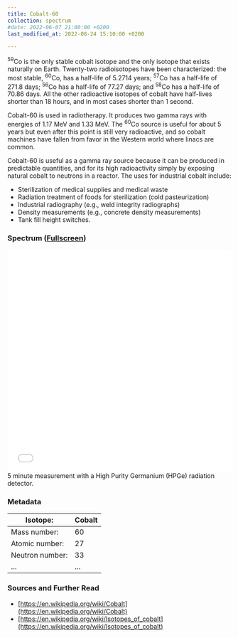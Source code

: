```yaml
---
title: Cobalt-60
collection: spectrum
#date: 2022-06-07 21:00:00 +0200
last_modified_at: 2022-08-24 15:10:00 +0200

---
```


<sup>59</sup>Co is the only stable cobalt isotope and the only isotope that exists naturally on Earth. Twenty-two radioisotopes have been characterized: the most stable, <sup>60</sup>Co, has a half-life of 5.2714 years; <sup>57</sup>Co has a half-life of 271.8 days; <sup>56</sup>Co has a half-life of 77.27 days; and <sup>58</sup>Co has a half-life of 70.86 days. All the other radioactive isotopes of cobalt have half-lives shorter than 18 hours, and in most cases shorter than 1 second.

Cobalt-60 is used in radiotherapy. It produces two gamma rays with energies of 1.17 MeV and 1.33 MeV. The <sup>60</sup>Co source is useful for about 5 years but even after this point is still very radioactive, and so cobalt machines have fallen from favor in the Western world where linacs are common.

Cobalt-60 is useful as a gamma ray source because it can be produced in predictable quantities, and for its high radioactivity simply by exposing natural cobalt to neutrons in a reactor. The uses for industrial cobalt include:

- Sterilization of medical supplies and medical waste
- Radiation treatment of foods for sterilization (cold pasteurization)
- Industrial radiography (e.g., weld integrity radiographs)
- Density measurements (e.g., concrete density measurements)
- Tank fill height switches.

### Spectrum ([Fullscreen](/assets/spectra/Co-60.html))

<iframe width="100%" height="500" src="/assets/spectra/Co-60.html" title="Co-60 gamma spectrum" frameborder="0" allowfullscreen></iframe>
5 minute measurement with a High Purity Germanium (HPGe) radiation detector.

### Metadata

| Isotope: | Cobalt |
| --- | --- |
| Mass number: | 60 |
| Atomic number: | 27 |
| Neutron number: | 33 |
| ... | ... |

### Sources and Further Read

- [https://en.wikipedia.org/wiki/Cobalt](https://en.wikipedia.org/wiki/Cobalt)
- [https://en.wikipedia.org/wiki/Isotopes_of_cobalt](https://en.wikipedia.org/wiki/Isotopes_of_cobalt)

